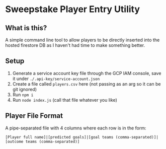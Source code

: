 # Sweepstake Player Entry Utility
## What is this?
A simple command line tool to allow players to be directly inserted into the hosted firestore DB as I haven't had time to make something better.

## Setup
1. Generate a service account key file through the GCP IAM console, save it under `./.api-key/service-account.json`
1. Create a file called `players.csv` here (not passing as an arg so it can be git ignored)
1. Run `npm i`
1. Run `node index.js` (call that file whatever you like)

## Player File Format
A pipe-separated file with 4 columns where each row is in the form:

`[Player full name]|[predicted goals]|[goal teams (comma-separated)]|[outcome teams (comma-separated)]`

